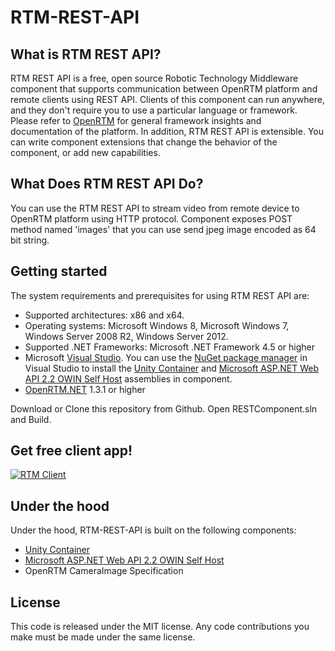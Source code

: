 RTM-REST-API
========================
What is RTM REST API? 
------------
RTM REST API is a free, open source Robotic Technology Middleware component that supports communication between OpenRTM platform and remote clients using REST API. Clients of this component can run anywhere, and they don't require you to use a particular language or framework. Please refer to [OpenRTM](http://openrtm.org/) for general framework insights and documentation of the platform. In addition, RTM REST API is extensible. You can write component extensions that change the behavior of the component, or add new capabilities.

What Does RTM REST API Do? 
------------
You can use the RTM REST API to stream video from remote device to OpenRTM platform using HTTP protocol. Component exposes POST method named 'images' that you can use send jpeg image encoded as 64 bit string.

Getting started
---------------
The system requirements and prerequisites for using RTM REST API are:
* Supported architectures: x86 and x64.
* Operating systems: Microsoft Windows 8, Microsoft Windows 7, Windows Server 2008 R2, Windows
Server 2012.
* Supported .NET Frameworks: Microsoft .NET Framework 4.5 or higher
* Microsoft [Visual Studio](https://www.visualstudio.com).
You can use the [NuGet package manager](https://visualstudiogallery.msdn.microsoft.com/27077b70-9dad-4c64-adcf-c7cf6bc9970c) in Visual Studio to install the [Unity Container](https://msdn.microsoft.com/en-us/library/ff647202.aspx) and [Microsoft ASP.NET Web API 2.2 OWIN Self Host](https://www.nuget.org/packages/Microsoft.AspNet.WebApi.OwinSelfHost) assemblies in component.
* [OpenRTM.NET](http://www.sec.co.jp/robot/download_rtm.html) 1.3.1 or higher 

Download or Clone this repository from Github. Open RESTComponent.sln and Build.

Get free client app!
---------------
<a href="https://itunes.apple.com/us/app/rtm-client/id1009085714?ls=1&mt=8">
<img class="centered" src="http://rachwal.github.io/RTM-REST-API/images/Download_on_the_App_Store_Badge_US-UK_135x40.svg" alt="RTM Client"/>
</a>
	  
Under the hood
---------------
Under the hood, RTM-REST-API is built on the following components:

* [Unity Container](https://msdn.microsoft.com/en-us/library/ff647202.aspx)
* [Microsoft ASP.NET Web API 2.2 OWIN Self Host](https://www.nuget.org/packages/Microsoft.AspNet.WebApi.OwinSelfHost)
* OpenRTM CameraImage Specification

License
---------------
This code is released under the MIT license. Any code contributions you make must be made under the same license.
